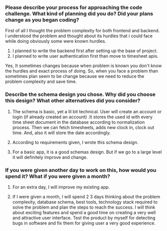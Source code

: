 ### Please describe your process for approaching the code challenge. What kind of planning did you do? Did your plans change as you began coding?

First of all I thought the problem complexity for both frontend and backend. I understood the problem and thought about its hurdles that i could face while doing obviously some were known hurdles.
1. I planned to write the backend first after setting up the base of project.
2. I planned to write user authentication first than move to timesheet apis.

Yes, It sometimes changes because when problem is known you don't know the hurdles and exact
process of doing. So, when you face a problem than sometimes plan seem to be change because we need to reduce the 
problem complexity and save time.

### Describe the schema design you chose. Why did you choose this design? What other alternatives did you consider?
   
1. The schema is basic, yet a lil bit technical. User will create an account or login (if already created an account)
.It stores the used id with every time sheet document in the database according to
normalization process. Then we can fetch timesheets, adds new clock in, clock out time. And, also it will store the date accordingly.

2. According to requirements given, I wrote this schema design.

3. For a basic app, it is a good schemas design. But if we go to a large level it will definitely improve and change.


### If you were given another day to work on this, how would you spend it? What if you were given a month?

1. For an extra day, I will improve my existing app.

2. If I were given a month, I will spend 2 3 days thinking about the problem
complexity, database schema, best tools, technology stack required to solve the problem and plan the steps to reach the success.
I will think about exciting features and spend a good time on 
creating a very well and attractive user interface. Test the product by myself for detecting bugs in software and fix them for giving user a 
very good experience.

